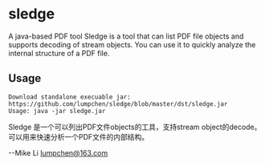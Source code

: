 sledge
======

A java-based PDF tool
Sledge is a tool that can list PDF file objects and supports decoding of stream objects. You can use it to quickly analyze the internal structure of a PDF file.

Usage
-----
    Download standalone execuable jar: https://github.com/lumpchen/sledge/blob/master/dst/sledge.jar
    Usage: java -jar sledge.jar

Sledge 是一个可以列出PDF文件objects的工具，支持stream object的decode。可以用来快速分析一个PDF文件的内部结构。

--Mike Li lumpchen@163.com

